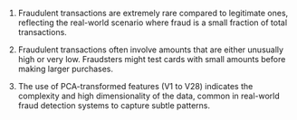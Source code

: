 1. Fraudulent transactions are extremely rare compared to legitimate ones, reflecting the real-world scenario where fraud is a small fraction of total transactions.

2. Fraudulent transactions often involve amounts that are either unusually high or very low. Fraudsters might test cards with small amounts before making larger purchases.

3. The use of PCA-transformed features (V1 to V28) indicates the complexity and high dimensionality of the data, common in real-world fraud detection systems to capture subtle patterns.
